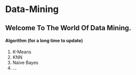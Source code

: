 # Data-Mining

## Welcome To The World Of Data Mining.

#### Algorithm  (for a long time to update)
1. K-Means
2. KNN
3. Naive Bayes
4. ...
